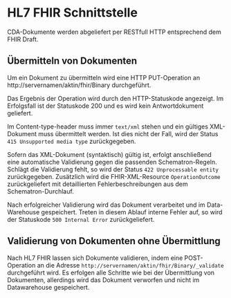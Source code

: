 ﻿HL7 FHIR Schnittstelle
======================

CDA-Dokumente werden abgeliefert per RESTfull HTTP entsprechend dem FHIR Draft.


Übermitteln von Dokumenten
--------------------------

Um ein Dokument zu übermitteln wird eine HTTP PUT-Operation
an http://servernamen/aktin/fhir/Binary durchgeführt.

Das Ergebnis der Operation wird durch den HTTP-Statuskode
angezeigt. Im Erfolgsfall ist der Statuskode 200 und es wird kein Antwortdokument geliefert.

Im Content-type-header muss immer `text/xml` stehen und ein 
gültiges XML-Dokument muss übermittelt werden. Ist dies nicht der Fall,
wird der Status `415 Unsupported media type` zurückgegeben.

Sofern das XML-Dokument (syntaktisch) gültig ist, erfolgt anschließend eine automatische
Validierung gegen die passenden Schematron-Regeln. Schlägt die Validierung fehlt, so
wird der Status `422 Unprocessable entity` zurückgegeben. 
Zusätzlich wird die FHIR-XML-Resource `OperationOutcome` zurückgeliefert mit 
detaillierten Fehlerbeschreibungen aus dem Schematron-Durchlauf.

Nach erfolgreicher Validierung wird das Dokument verarbeitet und im Data-Warehouse
gespeichert. Treten in diesem Ablauf interne Fehler auf, so wird der
Statuskode `500 Internal Error` zurückgeliefert.


Validierung von Dokumenten ohne Übermittlung
--------------------------------------------

Nach HL7 FHIR lassen sich Dokumente validieren, indem eine POST-Operation
an die Adresse `http://servernamen/aktin/fhir/Binary/_validate` durchgeführt
wird. Es erfolgen alle Schritte wie bei der Übermittlung von Dokumenten, 
allerdings wird das Dokument verworfen und nicht im Datawarehouse gespeichert.
